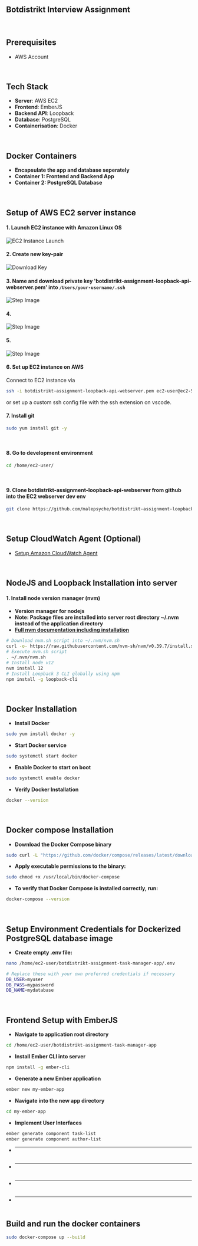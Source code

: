 <!-- ## `Webserver` repository for botdistrikt interview assignment


#### Deployment stack
#### Backend
`Webserver`: AWS EC2
Database server: postgreSQL Amazon RDS
Environment management: AWS Secrets Manager


#### Setup of AWS EC2 Webserver
<br>

Launch EC2 instance with Amazon Linux OS
![Example Images](images/1.png)
<br>

Name and download private key 'botdistrikt-assignment-loopback-api-webserver.pem' into /Users/your-username/.ssh
![Example Images](images/2.png)
<br>

![Example Images](images/3.png)
<br>

![Example Images](images/4.png)
<br>

![Example Images](images/5.png)
<br>
<br>

Set up EC2 instance on AWS
Connect to EC2 instance via `ssh -i botdistrikt-assignment-loopback-api-webserver.pem ec2-user@ec2-54-254-56-53.ap-southeast-1.compute.amazonaws.com` or set up a custom ssh config file with the ssh extention on vscode
<br>

Install git
`sudo yum install git -y`
<br>

Go to development environment
`cd /home/ec2-user/`
<br>

Clone botdistrikt-assignment-loopback-api-webserver from github into the EC2 webserver dev env
`git clone https://github.com/malepsyche/botdistrikt-assignment-loopback-api-webserver.git`
<br>
 -->


## Botdistrikt Interview Assignment
<br>


## Prerequisites
- AWS Account
<br>


## Tech Stack
- **Server**: AWS EC2
- **Frontend**: EmberJS
- **Backend API**: Loopback
- **Database**: PostgreSQL
- **Containerisation**: Docker
<br>


## Docker Containers
- **Encapsulate the app and database seperately**
- **Container 1: Frontend and Backend App**
- **Container 2: PostgreSQL Database**
<br>


## Setup of AWS EC2 server instance

#### 1. Launch EC2 instance with Amazon Linux OS  
![EC2 Instance Launch](images/1.png)
<br>

#### 2. Create new key-pair
![Download Key](images/2.png)
<br> 

#### 3. Name and download private key 'botdistrikt-assignment-loopback-api-webserver.pem' into `/Users/your-username/.ssh` 
![Step Image](images/3.png)
<br> 

#### 4. 
![Step Image](images/4.png)
<br> 

#### 5. 
![Step Image](images/5.png)
<br> 

#### 6. Set up EC2 instance on AWS  
Connect to EC2 instance via 
```zsh 
ssh -i botdistrikt-assignment-loopback-api-webserver.pem ec2-user@ec2-54-254-56-53.ap-southeast-1.compute.amazonaws.com
``` 
or set up a custom ssh config file with the ssh extension on vscode.
<br> 

#### 7. Install git  
```zsh 
sudo yum install git -y
```
<br> 

#### 8. Go to development environment  
```zsh 
cd /home/ec2-user/
```
<br> 

#### 9. Clone botdistrikt-assignment-loopback-api-webserver from github into the EC2 webserver dev env  
```zsh 
git clone https://github.com/malepsyche/botdistrikt-assignment-loopback-api-webserver.git
```
<br> 




## Setup CloudWatch Agent (Optional)
- [Setup Amazon CloudWatch Agent](CLOUDWATCH_SETUP.md)
<br>




## NodeJS and Loopback Installation into server

#### 1. Install node version manager (nvm)
- **Version manager for nodejs**
- **Note: Package files are installed into server root directory ~/.nvm instead of the application directory**
- **[Full nvm documentation including installation](https://github.com/nvm-sh/nvm#installing-and-updating)**

```zsh
# Download nvm.sh script into ~/.nvm/nvm.sh
curl -o- https://raw.githubusercontent.com/nvm-sh/nvm/v0.39.7/install.sh | bash
# Execute nvm.sh script
. ~/.nvm/nvm.sh
# Install node v12
nvm install 12
# Install Loopback 3 CLI globally using npm
npm install -g loopback-cli
```
<br>



## Docker Installation
- **Install Docker**
```zsh
sudo yum install docker -y
```

- **Start Docker service**
```zsh
sudo systemctl start docker
```

- **Enable Docker to start on boot**
```zsh
sudo systemctl enable docker
```

- **Verify Docker Installation**
```zsh
docker --version
```
<br>



## Docker compose Installation
- **Download the Docker Compose binary**
```zsh
sudo curl -L "https://github.com/docker/compose/releases/latest/download/docker-compose-$(uname -s)-$(uname -m)" -o /usr/local/bin/docker-compose
```

- **Apply executable permissions to the binary:**
```zsh
sudo chmod +x /usr/local/bin/docker-compose
```

- **To verify that Docker Compose is installed correctly, run:**
```zsh
docker-compose --version
```
<br>



## Setup Environment Credentials for Dockerized PostgreSQL database image
- **Create empty .env file:**
```zsh
nano /home/ec2-user/botdistrikt-assignment-task-manager-app/.env
```
```zsh
# Replace these with your own preferred credentials if necessary
DB_USER=myuser
DB_PASS=mypassword
DB_NAME=mydatabase
```
<br>



## Frontend Setup with EmberJS
- **Navigate to application root directory**
```zsh
cd /home/ec2-user/botdistrikt-assignment-task-manager-app
```
- **Install Ember CLI into server**
```zsh
npm install -g ember-cli
```
- **Generate a new Ember application**
```zsh
ember new my-ember-app
```
- **Navigate into the new app directory**
```zsh
cd my-ember-app
```
- **Implement User Interfaces**
```zsh
ember generate component task-list
ember generate component author-list
```
- ****
```zsh
```
- ****
```zsh
```
- ****
```zsh
```
- ****
```zsh
```



## Build and run the docker containers
```zsh
sudo docker-compose up --build
```
<br>



<!-- ## PostgreSQL Database installation into server

#### Update Your Package Repository:
- **`sudo yum update -y`**

#### Find the available PostgreSQL packages
- **`sudo yum list available | grep postgres`**
- **![Step Image](images/postgre-list.png)**
<br>

#### Install the Identified PostgreSQL Package
- **Once you've identified the correct package name, you can install PostgreSQL like so (replace XX with the actual version number found):**
- **`sudo yum install -y postgresqlXX-server`**
- **We will be using v15:`sudo yum install -y postgresql15 postgresql15-server`**

#### Initialise Database:
sudo /usr/bin/postgresql-setup --initdb

#### Start and Enable the PostgreSQL Service
sudo systemctl start postgresql
sudo systemctl enable postgresql

#### Enter postgreSQL database account
sudo -u postgres -i

#### Access the postgreSQL prompt
psql

#### Set a password for the PostgreSQL user (replace newpassword with a strong password):
\password postgres




 -->
